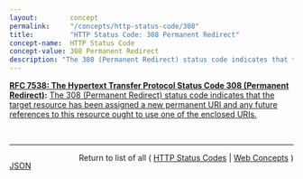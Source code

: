 ```yaml
---
layout:        concept
permalink:     "/concepts/http-status-code/308"
title:         "HTTP Status Code: 308 Permanent Redirect"
concept-name:  HTTP Status Code
concept-value: 308 Permanent Redirect
description: "The 308 (Permanent Redirect) status code indicates that the target resource has been assigned a new permanent URI and any future references to this resource ought to use one of the enclosed URIs."
---
```


**[RFC 7538: The Hypertext Transfer Protocol Status Code 308 (Permanent Redirect)](/specs/IETF/RFC/7538 "This document specifies the additional Hypertext Transfer Protocol (HTTP) status code 308 (Permanent Redirect)."):** [The 308 (Permanent Redirect) status code indicates that the target resource has been assigned a new permanent URI and any future references to this resource ought to use one of the enclosed URIs.](http://tools.ietf.org/html/rfc7538#section-3 "Read documentation for HTTP Status Code &#34;308&#34;")

<br/>
<hr/>

<p style="float : left"><a href="./308.json" title="JSON representing this particular Web Concept value">JSON</a></p>
<p style="text-align: right">Return to list of all ( <a href="../http-status-codes">HTTP Status Codes</a> | <a href="../">Web Concepts</a> )</p>
